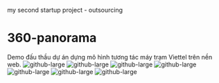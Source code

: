 my second startup project - outsourcing
# 360-panorama
Demo đấu thầu dự án dựng mô hình tương tác máy trạm Viettel trên nền web.
![github-large](https://github.com/phamdat1992/360-panorama/blob/master/result1.png?raw=true)
![github-large](https://github.com/phamdat1992/360-panorama/blob/master/result2.png?raw=true)
![github-large](https://github.com/phamdat1992/360-panorama/blob/master/result3.png?raw=true)
![github-large](https://github.com/phamdat1992/360-panorama/blob/master/result4.png?raw=true)
![github-large](https://github.com/phamdat1992/360-panorama/blob/master/result5.png?raw=true)
![github-large](https://github.com/phamdat1992/360-panorama/blob/master/result6.png?raw=true)
![github-large](https://github.com/phamdat1992/360-panorama/blob/master/result7.png?raw=true)
